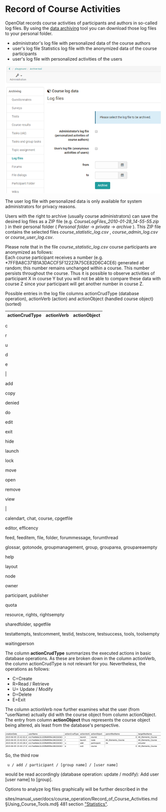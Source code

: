 # Record of Course Activities

OpenOlat records course activities of participants and authors in so-called
log files. By using the [data archiving](Using_Course_Tools.md#UsingCourseTools-_datenarchivierung) tool
you can download those log files to your personal folder.

  * administrator's log file with personalized data of the course authors
  * user's log file Statistics log file with the anonymized data of the course participants
  * user's log file with personalized activities of the users

![](assets/log_files.png)

The user log file with personalized data is only available for system
administrators for privacy reasons.

Users with the right to archive (usually course administrators) can save the
desired log files as a ZIP file (e.g. _CourseLogFiles_2010-01-28_14-55-55.zip_
) in their personal folder ( _Personal folder_ -> _private_ -> _archive_ ).
This ZIP file contains the selected files _course_statistic_log.csv_ ,
_course_admin_log.csv_ or _course_user_log.csv_.

Please note that in the file _course_statistic_log.csv_ course participants
are anonymized as follows:  
Each course participant receives a number (e.g.
*7FFBA8C371B1A3DACCF5F12227A75CE82D6C4CE6) generated at random; this number
remains unchanged within a course. This number persists throughout the course.
Thus it is possible to observe activities of participant X in course Y but you
will not be able to compare these data with course Z since your participant
will get another number in course Z.

Possible entries in the log file columns actionCrudType (database operation),
actionVerb (action) and actionObject (handled course object)(sorted)

 actionCrudType| actionVerb| actionObject  
---|---|---  
  
c

r

u

d

e

|

add

copy

denied

do

edit

exit

hide

launch

lock

move

open

remove

view

|

calendart, chat, course, cpgetfile

editor, efficency

feed, feeditem, file, folder, forummessage, forumthread

glossar, gotonode, groupmanagement, group, grouparea, groupareaempty

help

layout

node

owner

participant, publisher

quota

resource, rights, rightsempty

sharedfolder, spgetfile

testattempts, testcomment, testid, testscore, testsuccess, tools, toolsempty

waitingperson  
  
The column **actionCrudType** summarizes the executed actions in basic
database operations. As these are broken down in the column actionVerb, the
column actionCrudType is not relevant for you. Nevertheless, the operations as
follows:

  * C=Create
  * R=Read / Retrieve
  * U= Update / Modify
  * D=Delete
  * E=Exit   
  

The column actionVerb now further examines what the user (from "userName)
actually did with the course object from column actionObject. The entry from
column **actionObject** thus represents the course object being altered, als
least from the database's perspective.

![](assets/course_statistic_log.gif)

So, the third row

    
    
     u / add / participant / [group name] / [user name]

would be read accordingly (database operation: update / modify): Add user
[user name] to [group].

Options to analyze log files graphically will be further described in the

sites/manual_user/docs/course_operation/Record_of_Course_Activities.md §Using_Course_Tools.md§ 481
section ["Statistics"](Using_Course_Tools.md#UsingCourseTools-_statistiken).

